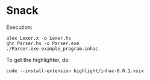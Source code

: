 # Snack
Execution:
```
alex Lexer.x -o Lexer.hs
ghc Parser.hs -o Parser.exe
./Parser.exe example_program.inhac
```
To get the highlighter, do:
```
code --install-extension highlight/inhac-0.0.1.vsix
```
